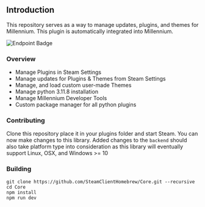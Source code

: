 ## Introduction
This repository serves as a way to manage updates, plugins, and themes for Millennium. This plugin is automatically integrated into Millennium.

[loc-bage]: https://img.shields.io/endpoint?url=https%3A%2F%2Floc-counter.onrender.com%2F%3Frepo%3DSteamClientHomebrew%2FCore%26branch%3Dmaster%26ignored%3D.millennium%2FDist%2Findex.js%26stat%3DlinesOfCode%26languages%3DPython%2CTypeScript&color=111111&style=for-the-badge&logoColor=white&label=Lines%20of%20Code
![Endpoint Badge][loc-bage]

### Overview
- Manage Plugins in Steam Settings
- Manage updates for Plugins & Themes from Steam Settings
- Manage, and load custom user-made Themes
- Manage python 3.11.8 installation
- Manage Millennium Developer Tools
- Custom package manager for all python plugins

### Contributing
Clone this repository place it in your plugins folder and start Steam. You can now make changes to this library. Added changes to the `backend` should also take platform type into consideration as this library will eventually support Linux, OSX, and Windows >= 10

### Building 

```
git clone https://github.com/SteamClientHomebrew/Core.git --recursive
cd Core
npm install
npm run dev
```
